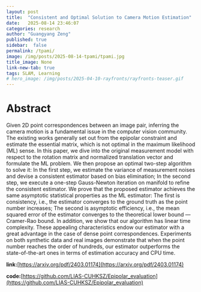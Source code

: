 ```yaml
---
layout: post
title:  "Consistent and Optimal Solution to Camera Motion Estimation"
date:   2025-08-14 23:46:07
categories: research
author: "Guangyang Zeng"
published: true
sidebar:  false
permalink: /tpami/
image: /img/posts/2025-08-14-tpami/tpami.jpg
title_image: None
link-new-tab: true
tags: SLAM, Learning
# hero_image: /img/posts/2025-04-10-rayfronts/rayfronts-teaser.gif
---
```


# Abstract

Given 2D point correspondences between an image pair, inferring the camera motion is a fundamental issue in the computer vision community. The existing works generally set out from the epipolar constraint and estimate the essential matrix, which is not optimal in the maximum likelihood (ML) sense. In this paper, we dive into the original measurement model with respect to the rotation matrix and normalized translation vector and formulate the ML problem. We then propose an optimal two-step algorithm to solve it: In the first step, we estimate the variance of measurement noises and devise a consistent estimator based on bias elimination; In the second step, we execute a one-step Gauss-Newton iteration on manifold to refine the consistent estimator. We prove that the proposed estimator achieves the same asymptotic statistical properties as the ML estimator: The first is consistency, i.e., the estimator converges to the ground truth as the point number increases; The second is asymptotic efficiency, i.e., the mean squared error of the estimator converges to the theoretical lower bound — Cramer-Rao bound. In addition, we show that our algorithm has linear time complexity. These appealing characteristics endow our estimator with a great advantage in the case of dense point correspondences. Experiments on both synthetic data and real images demonstrate that when the point number reaches the order of hundreds, our estimator outperforms the state-of-the-art ones in terms of estimation accuracy and CPU time.

**link:**[https://arxiv.org/pdf/2403.01174](https://arxiv.org/pdf/2403.01174)

**code:**[https://github.com/LIAS-CUHKSZ/Epipolar_evaluation](https://github.com/LIAS-CUHKSZ/Epipolar_evaluation)